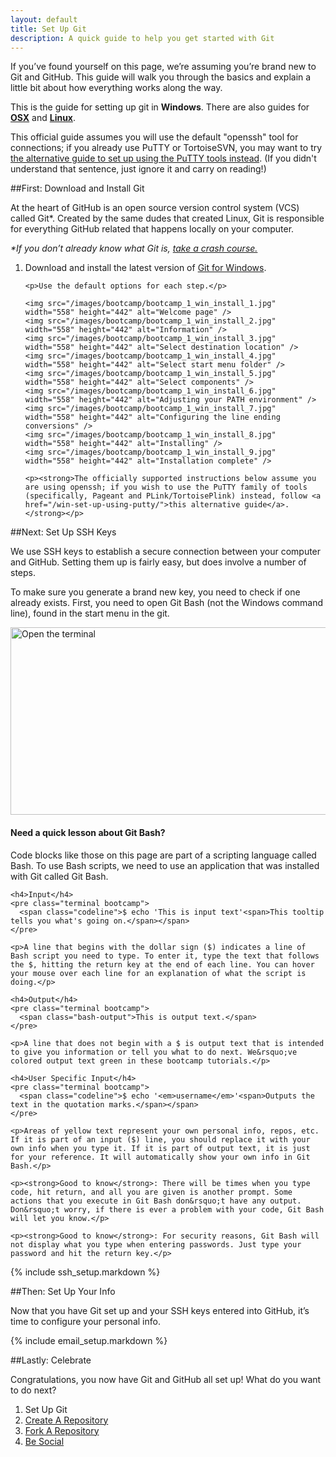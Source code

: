 ```yaml
---
layout: default
title: Set Up Git
description: A quick guide to help you get started with Git
---
```


<p class="intro">If you&rsquo;ve found yourself on this page, we&rsquo;re assuming you&rsquo;re brand new to Git and GitHub. This guide will walk you through the basics and explain a little bit about how everything works along the way.</p>

<p class="intro">This is the guide for setting up git in <strong>Windows</strong>. There are also guides for <strong><a href="/mac-set-up-git">OSX</a></strong> and <strong><a href="/linux-set-up-git">Linux</a></strong>.</p>

<p class="intro">This official guide assumes you will use the default "openssh" tool for connections; if you already use PuTTY or TortoiseSVN, you may want to try <a href="/win-set-up-using-putty/">the alternative guide to set up using the PuTTY tools instead</a>. (If you didn't understand that sentence, just ignore it and carry on reading!)</p>

##<span class="step">First:</span> Download and Install Git

At the heart of GitHub is an open source version control system (VCS) called Git&#42;. Created by the same dudes that created Linux, Git is responsible for everything GitHub related that happens locally on your computer.

_&#42;If you don&rsquo;t already know what Git is, <a href="http://progit.org/book/ch1-3.html" target="_blank">take a crash course.</a>_

<ol>
  <li>
    <p><span class="step-title">Download and install the latest version of <a href="http://code.google.com/p/msysgit/downloads/list" target="_blank">Git for Windows</a>.</span></p>

    <p>Use the default options for each step.</p>

    <img src="/images/bootcamp/bootcamp_1_win_install_1.jpg" width="558" height="442" alt="Welcome page" />
    <img src="/images/bootcamp/bootcamp_1_win_install_2.jpg" width="558" height="442" alt="Information" />
    <img src="/images/bootcamp/bootcamp_1_win_install_3.jpg" width="558" height="442" alt="Select destination location" />
    <img src="/images/bootcamp/bootcamp_1_win_install_4.jpg" width="558" height="442" alt="Select start menu folder" />
    <img src="/images/bootcamp/bootcamp_1_win_install_5.jpg" width="558" height="442" alt="Select components" />
    <img src="/images/bootcamp/bootcamp_1_win_install_6.jpg" width="558" height="442" alt="Adjusting your PATH environment" />
    <img src="/images/bootcamp/bootcamp_1_win_install_7.jpg" width="558" height="442" alt="Configuring the line ending conversions" />
    <img src="/images/bootcamp/bootcamp_1_win_install_8.jpg" width="558" height="442" alt="Installing" />
    <img src="/images/bootcamp/bootcamp_1_win_install_9.jpg" width="558" height="442" alt="Installation complete" />

    <p><strong>The officially supported instructions below assume you are using openssh; if you wish to use the PuTTY family of tools (specifically, Pageant and PLink/TortoisePlink) instead, follow <a href="/win-set-up-using-putty/">this alternative guide</a>.</strong></p>
  </li>
</ol>

##<span class="step">Next:</span> Set Up SSH Keys

We use SSH keys to establish a secure connection between your computer and GitHub. Setting them up is fairly easy, but does involve a number of steps.

To make sure you generate a brand new key, you need to check if one already exists. First, you need to open Git Bash (not the Windows command line), found in the start menu in the git.

<img src="/images/bootcamp/bootcamp_1_win_gitbash.jpg" width="558" height="300" alt="Open the terminal" />

<div class="more-info">
  <h4 class="compressed">Need a quick lesson about Git Bash?</h4>
  <div class="more-content">
    <p>Code blocks like those on this page are part of a scripting language called Bash. To use Bash scripts, we need to use an application that was installed with Git called Git Bash.</p>

    <h4>Input</h4>
    <pre class="terminal bootcamp">
      <span class="codeline">$ echo 'This is input text'<span>This tooltip tells you what's going on.</span></span>
    </pre>

    <p>A line that begins with the dollar sign ($) indicates a line of Bash script you need to type. To enter it, type the text that follows the $, hitting the return key at the end of each line. You can hover your mouse over each line for an explanation of what the script is doing.</p>

    <h4>Output</h4>
    <pre class="terminal bootcamp">
      <span class="bash-output">This is output text.</span>
    </pre>

    <p>A line that does not begin with a $ is output text that is intended to give you information or tell you what to do next. We&rsquo;ve colored output text green in these bootcamp tutorials.</p>

    <h4>User Specific Input</h4>
    <pre class="terminal bootcamp">
      <span class="codeline">$ echo '<em>username</em>'<span>Outputs the text in the quotation marks.</span></span>
    </pre>

    <p>Areas of yellow text represent your own personal info, repos, etc. If it is part of an input ($) line, you should replace it with your own info when you type it. If it is part of output text, it is just for your reference. It will automatically show your own info in Git Bash.</p>

    <p><strong>Good to know</strong>: There will be times when you type code, hit return, and all you are given is another prompt. Some actions that you execute in Git Bash don&rsquo;t have any output. Don&rsquo;t worry, if there is ever a problem with your code, Git Bash will let you know.</p>

    <p><strong>Good to know</strong>: For security reasons, Git Bash will not display what you type when entering passwords. Just type your password and hit the return key.</p>
  </div>
</div>

{% include ssh_setup.markdown %}

##<span class="step">Then: </span> Set Up Your Info

Now that you have Git set up and your SSH keys entered into GitHub, it&rsquo;s time to configure your personal info.

{% include email_setup.markdown %}

##<span class="step">Lastly:</span> Celebrate

Congratulations, you now have Git and GitHub all set up! What do you want to do next?

<ol class="next-steps">
<li>Set Up Git</li>
<li><a href="/create-a-repo/">Create A Repository</a></li>
<li><a href="/fork-a-repo/">Fork A Repository</a></li>
<li><a href="/be-social/">Be Social</a></li>
</ol>
<script>
  $('#os').html("<b>" + $.client.os + "</b>");
</script>